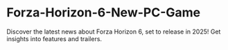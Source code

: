 # Forza-Horizon-6-New-PC-Game
Discover the latest news about Forza Horizon 6, set to release in 2025! Get insights into features and trailers.
